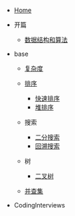 - [Home](/)

- 开篇

  - [数据结构和算法](/opening/dataStructureAndAlgorithm.md)

- base

  - [复杂度](/base/complexity/complexity.md)

  - [排序](/base/sort/sort.md)

    - [快速排序](/base/sort/quickSort.md)
    - [堆排序](/base/sort/heapSort.md)

  - 搜索

    - [二分搜索](/base/search/binarySearch.md)
    - [回溯搜索](/base/search/backtrackSearch.md)

  - 树

    - [二叉树](/base/tree/BinaryTree.md)

  - [并查集](/base/unionfind/unionfind.md)

- CodingInterviews
